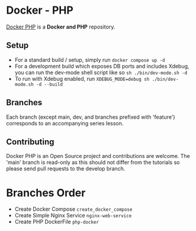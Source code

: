 # Docker - PHP

[Docker PHP][1] is a **Docker and PHP** repository.

Setup
------------

* For a standard build / setup, simply run
```docker compose up -d ```
* For a development build which exposes DB ports and includes Xdebug, you can run the dev-mode shell script like so
```sh ./bin/dev-mode.sh -d```
* To run with Xdebug enabled, run 
```XDEBUG_MODE=debug sh ./bin/dev-mode.sh -d --build```

Branches
-------------

Each branch (except main, dev, and branches prefixed with 'feature') corresponds to an accompanying series lesson.   

Contributing
------------

Docker PHP is an Open Source project and contributions are welcome. The 'main' branch is read-only as this should not differ from the tutorials so please send pull requests to the develop branch.

[1]: https://github.com/sandeeptech27/docker-php

# Branches Order

* Create Docker Compose ```create_docker_compose```
* Create Simple Nginx Service ```nginx-web-service```
* Create PHP DockerFile ```php-docker```